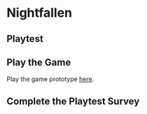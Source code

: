 # Nightfallen
## Playtest

## Play the Game

Play the game prototype [here](https://xaviertriska.github.io/IASC-1P04/prototype/NightfallenPrototype.html).

## Complete the Playtest Survey
